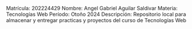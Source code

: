 Matrícula:	202224429
Nombre:		Angel Gabriel Aguilar Saldivar
Materia:	Tecnologías Web
Período:	Otoño 2024
Descripción:	Repositorio local para almacenar y entregar practicas y proyectos del curso de Tecnologías Web
